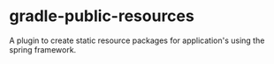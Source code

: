 # gradle-public-resources
A plugin to create static resource packages for application's using the spring framework.
